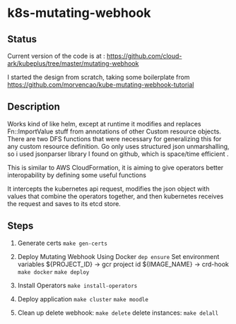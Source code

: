 # k8s-mutating-webhook

## Status

Current version of the code is at :
    https://github.com/cloud-ark/kubeplus/tree/master/mutating-webhook
    
I started the design from scratch, taking some boilerplate from https://github.com/morvencao/kube-mutating-webhook-tutorial

## Description
Works kind of like helm, except at runtime it modifies and replaces Fn::ImportValue stuff from annotations of other Custom resource objects. There are two DFS functions that were necessary for generalizing this for any custom resource definition. Go only uses structured json unmarshalling, so i used jsonparser library I found on github, which is space/time efficient . 

This is similar to AWS CloudFormation, it is aiming to give operators better interopability by defining some useful functions

It intercepts the kubernetes api request, modifies the json object with values that combine the operators together, and then kubernetes receives the request and saves to its etcd store. 

## Steps
1. Generate certs
    `make gen-certs`
    
2. Deploy Mutating Webhook Using Docker
    `dep ensure`
    Set environment variables
    ${PROJECT_ID} -> gcr project id
    ${IMAGE_NAME} -> crd-hook
    `make docker`
    `make deploy`
3. Install Operators
    `make install-operators`
4. Deploy application
    `make cluster`
    `make moodle`
5. Clean up
delete webhook: `make delete`
delete instances: `make delall`
